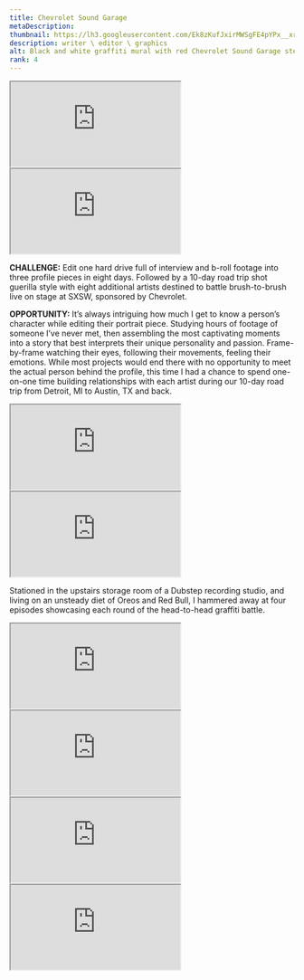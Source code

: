 ```yaml
---
title: Chevrolet Sound Garage
metaDescription: 
thumbnail: https://lh3.googleusercontent.com/Ek8zKufJxirMWSgFE4pYPx__xr8oFrSpYgZDG_em3KIB11-EguIeovxFTB-2inTpcPIfrBpv0RU5vfHlXph6hs6ubITz28R1mKkxoLKMtDEBXZSKaQjGNTT2dfze1g96amgdcMszhQ=w2400
description: writer \ editor \ graphics
alt: Black and white graffiti mural with red Chevrolet Sound Garage stereo graphic in center
rank: 4
---
```


<div class="row">
  <div class="col-md-6">
    <iframe src="https://www.youtube.com/embed/S9I0K6MI89Q?start=31" class="youtube-iframe"></iframe>
  </div>
  <div class="col-md-6">
    <iframe src="https://www.youtube.com/embed/xdoJt7lIbEo" class="youtube-iframe"></iframe>
  </div>
</div>


<!-- <iframe src="https://www.youtube.com/embed/xdoJt7lIbEo" class="youtube-iframe"></iframe> -->

**CHALLENGE:** Edit one hard drive full of interview and b-roll footage into three profile pieces in eight days. Followed by a 10-day road trip shot guerilla style with eight additional artists destined to battle brush-to-brush live on stage at SXSW, sponsored by Chevrolet.

**OPPORTUNITY:** It’s always intriguing how much I get to know a person’s character while editing their portrait piece. Studying hours of footage of someone I’ve never met, then assembling the most captivating moments into a story that best interprets their unique personality and passion. Frame-by-frame watching their eyes, following their movements, feeling their emotions. 
  While most projects would end there with no opportunity to meet the actual person behind the profile, this time I had a chance to spend one-on-one time building relationships with each artist during our 10-day road trip from Detroit, MI to Austin, TX and back.

<div class="row">
  <div class="col-md-6">
    <iframe src="https://www.youtube.com/embed/8BH0F2eYicU" class="youtube-iframe"></iframe>
  </div>
  <div class="col-md-6">
    <iframe src="https://www.youtube.com/embed/R-8Kigs-7IU" class="youtube-iframe"></iframe>
  </div>
</div>


Stationed in the upstairs storage room of a Dubstep recording studio, and living on an unsteady diet of Oreos and Red Bull, I hammered away at four episodes showcasing each round of the head-to-head graffiti battle.


<div class="row">
  <div class="col-md-6">
    <iframe src="https://www.youtube.com/embed/9bbyXThz14A" class="youtube-iframe"></iframe>
  </div>
  <div class="col-md-6">
    <iframe src="https://www.youtube.com/embed/torlCOwSzAU" class="youtube-iframe"></iframe>
  </div>
  <div class="col-md-6">
    <iframe src="https://www.youtube.com/embed/eOrPAJyxgNI" class="youtube-iframe"></iframe>
  </div>
  <div class="col-md-6">
    <iframe src="https://www.youtube.com/embed/II17CTIWMVw" class="youtube-iframe"></iframe>
  </div>
</div>
